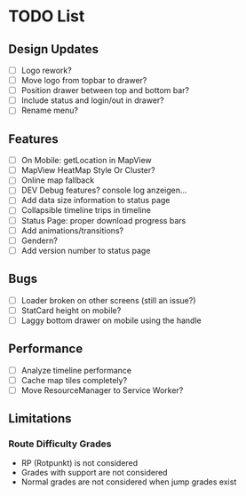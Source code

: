 # TODO List

## Design Updates

- [ ] Logo rework?
- [ ] Move logo from topbar to drawer?
- [ ] Position drawer between top and bottom bar?
- [ ] Include status and login/out in drawer?
- [ ] Rename menu?

## Features

- [ ] On Mobile: getLocation in MapView
- [ ] MapView HeatMap Style Or Cluster?
- [ ] Online map fallback
- [ ] DEV Debug features? console log anzeigen...
- [ ] Add data size information to status page
- [ ] Collapsible timeline trips in timeline
- [ ] Status Page: proper download progress bars
- [ ] Add animations/transitions?
- [ ] Gendern?
- [ ] Add version number to status page

## Bugs

- [ ] Loader broken on other screens (still an issue?)
- [ ] StatCard height on mobile?
- [ ] Laggy bottom drawer on mobile using the handle

## Performance

- [ ] Analyze timeline performance
- [ ] Cache map tiles completely?
- [ ] Move ResourceManager to Service Worker?

## Limitations

### Route Difficulty Grades

- RP (Rotpunkt) is not considered
- Grades with support are not considered
- Normal grades are not considered when jump grades exist
